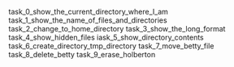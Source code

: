 task_0_show_the_current_directory_where_I_am 
task_1_show_the_name_of_files_and_directories
task_2_change_to_home_directory
task_3_show_the_long_format
task_4_show_hidden_files
iask_5_show_directory_contents
task_6_create_directory_tmp_directory
task_7_move_betty_file
task_8_delete_betty
task_9_erase_holberton
